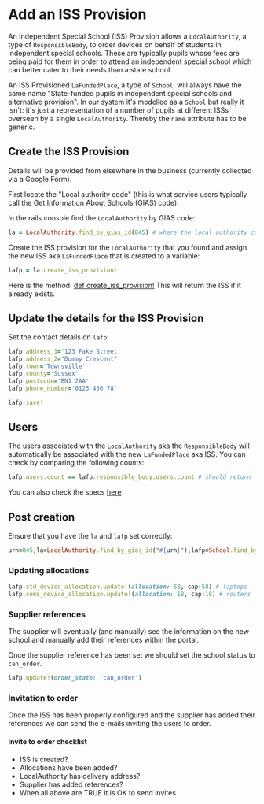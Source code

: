 # Add an ISS Provision

An Independent Special School (ISS) Provision allows a `LocalAuthority`, a type of `ResponsibleBody`, 
to order devices on behalf of students in independent special schools. These are typically pupils
whose fees are being paid for them in order to attend an independent special school which can
better cater to their needs than a state school.

An ISS Provisioned `LaFundedPlace`, a type of `School`, will always have the same name 
"State-funded pupils in independent special schools and alternative provision". In our system it's 
modelled as a `School` but really it isn't: it's just a representation of a number of pupils at 
different ISSs overseen by a single `LocalAuthority`. Thereby the `name` attribute has to be 
generic. 

## Create the ISS Provision

Details will be provided from elsewhere in the business (currently collected via a Google Form).

First locate the "Local authority code" (this is what service users typically call the Get 
Information About Schools (GIAS) code).

In the rails console find the `LocalAuthority` by GIAS code:

```ruby
la = LocalAuthority.find_by_gias_id(845) # where the local authority code is 845
```

Create the ISS provision for the `LocalAuthority` that you found and assign the new ISS aka `LaFundedPlace` that is 
created to a variable:

```ruby
lafp = la.create_iss_provision!
```

Here is the method:
[def create_iss_provision!](https://github.com/DFE-Digital/get-help-with-tech/blob/05a30daf5e09475b2d6cccedd5178e11a028647b/app/models/local_authority.rb#L23-L30) This will return the ISS if it already exists.

## Update the details for the ISS Provision

Set the contact details on `lafp`:

```ruby
lafp.address_1='123 Fake Street'
lafp.address_2="Dummy Crescent"
lafp.town='Townsville'
lafp.county='Sussex'
lafp.postcode='BN1 2AA'
lafp.phone_number='0123 456 78'

lafp.save!
```

## Users

The users associated with the `LocalAuthority` aka the `ResponsibleBody` will automatically be associated with the 
new `LaFundedPlace` aka ISS. You can check by comparing the following counts:

```ruby
lafp.users.count == lafp.responsible_body.users.count # should return `true`
```

You can also check the specs [here](https://github.com/DFE-Digital/get-help-with-tech/blob/05a30daf5e09475b2d6cccedd5178e11a028647b/spec/models/local_authority_spec.rb#L6)

## Post creation

Ensure that you have the `la` and `lafp` set correctly:

```ruby
urn=845;la=LocalAuthority.find_by_gias_id("#{urn}");lafp=School.find_by_provision_urn("ISS#{urn}")
```

### Updating allocations

```ruby
lafp.std_device_allocation.update!(allocation: 58, cap:58) # laptops
lafp.coms_device_allocation.update!(allocation: 18, cap:18) # routers
```

### Supplier references

The supplier will eventually (and manually) see the information on the new school and manually add their references 
within the portal.

Once the supplier reference has been set we should set the school status to `can_order`.

```ruby
lafp.update!(order_state: 'can_order')
```

### Invitation to order

Once the ISS has been properly configured and the supplier has added their references we can send the e-mails inviting 
the users to order.

#### Invite to order checklist

* ISS is created?
* Allocations have been added?
* LocalAuthority has delivery address?
* Supplier has added references?
* When all above are TRUE it is OK to send invites
